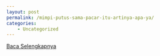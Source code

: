 ```yaml
---
layout: post
permalink: /mimpi-putus-sama-pacar-itu-artinya-apa-ya/
categories:
    - Uncategorized
---
```


[Baca Selengkapnya](/07)